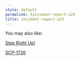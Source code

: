 ```yaml
---
style: default
permalink: Xincident-report-x23
title: incident-report-x23
---
```

You may also like:

[Step Right Up!](http://scp-wiki.net/step-right-up)

[SCP-1726](http://scp-wiki.net/scp-1726)
